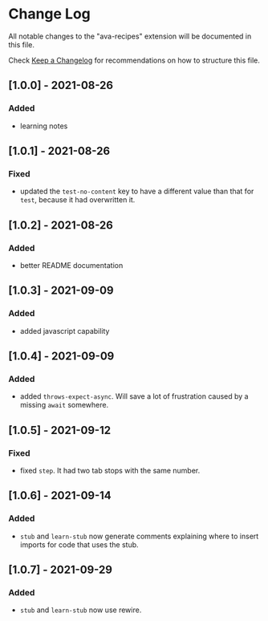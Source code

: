 # Change Log

All notable changes to the "ava-recipes" extension will be documented in this file.

Check [Keep a Changelog](http://keepachangelog.com/) for recommendations on how to structure this file.

## [1.0.0] - 2021-08-26
### Added
- learning notes

## [1.0.1] - 2021-08-26
### Fixed
- updated the `test-no-content` key to have a different value than that for `test`, because it had overwritten it.

## [1.0.2] - 2021-08-26
### Added
- better README documentation

## [1.0.3] - 2021-09-09
### Added
- added javascript capability

## [1.0.4] - 2021-09-09
### Added
- added `throws-expect-async`. Will save a lot of frustration caused by a missing `await` somewhere.

## [1.0.5] - 2021-09-12
### Fixed
- fixed `step`. It had two tab stops with the same number.

## [1.0.6] - 2021-09-14
### Added
- `stub` and `learn-stub` now generate comments explaining where to insert imports for code that uses the stub.

## [1.0.7] - 2021-09-29
### Added
- `stub` and `learn-stub` now use rewire.
